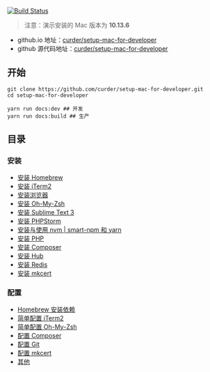 [![Build Status](https://github.com/curder/setup-mac-for-developer/actions/workflows/deploy.yml/badge.svg)](https://github.com/curder/setup-mac-for-developer/actions?query=deploy%3Amaster)

> 注意：演示安装的 Mac 版本为 **10.13.6**

- github.io 地址：[curder/setup-mac-for-developer](https://curder.github.io/setup-mac-for-developer)
- github 源代码地址：[curder/setup-mac-for-developer](https://github.com/curder/setup-mac-for-developer)

## 开始

```
git clone https://github.com/curder/setup-mac-for-developer.git
cd setup-mac-for-developer

yarn run docs:dev ## 开发
yarn run docs:build ## 生产
```

## 目录

### 安装

- [安装 Homebrew](./install/home-brew.md)
- [安装 iTerm2](./install/iterm2.md)
- [安装浏览器](./install/browser.md)
- [安装 Oh-My-Zsh](./install/oh-my-zsh.md)
- [安装 Sublime Text 3](./install/sublime-text-3.md)
- [安装 PHPStorm](./install/phpstorm.md)
- [安装与使用 nvm | smart-npm 和 yarn](./install/nvm.md)
- [安装 PHP](./install/php.md)
- [安装 Composer](./install/composer.md)
- [安装 Hub](./install/hub.md)
- [安装 Redis](./install/redis.md)
- [安装 mkcert](./install/mkcert.md)

### 配置

- [Homebrew 安装依赖](./config/homebrew.md)
- [简单配置 iTerm2](./config/iterm2.md)
- [简单配置 Oh-My-Zsh](./config/oh-my-zsh.md)
- [配置 Composer](./config/composer.md)
- [配置 Git](./config/git.md)
- [配置 mkcert](./config/mkcert.md)
- [其他](./config/other.md)
